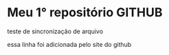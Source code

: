 # Meu 1° repositório GITHUB
 teste de sincronização de arquivo
 
 essa linha foi adicionada pelo site do github
